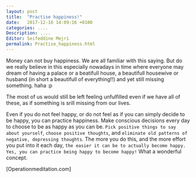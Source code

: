 ```yaml
---
layout: post
title:  "Practise happiness!"
date:   2017-12-16 14:09:16 +0100
categories: ....
Description: .... 
Editor: Seifeddine Mejri
permalink: Practise_happiness.html
---
```


Money can not buy happiness. We are all familiar with this saying. But do we really believe in this especially nowadays in time where everyone may dream of having a palace or a beatifull house, a beautifull housewive or husband (in short a beautifull of everything!!) and yet still missing something. haha :p

The most of us would still be left feeling unfulfilled even if we have all of these, as if something is srill missing from our lives.

Even if you do not feel happy, or do not feel as if you can simply decide to be happy, you can practice happiness. Make conscious decisions every day to choose to be as happy as you can be. `Pick positive things to say about yourself`, `choose positive thoughts`, and `eliminate old patterns of negative, depressing thoughts`. The more you do this, and the more effort you put into it each day, `the easier it can be to actually become happy. Yes, you can practice being happy to become happy!` What a wonderful concept. 

[Operationmeditation.com]